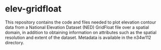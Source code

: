 # elev-gridfloat
This repository contains the code and files needed to plot elevation contour data from a National Elevation Dataset (NED) GridFloat file over a spatial domain, in addition to obtaining information on attributes such as the spatial resolution and extent of the dataset. Metadata is available in the n34w112 directory.
